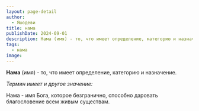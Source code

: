 ```yaml
---
layout: page-detail
author:
  - Яшодеви
title: нама
publishDate: 2024-09-01
description: Нама (имя) - то, что имеет определение, категорию и назначение.
tags:
  - нама
image:
---
```

**Нама** (имя) - то, что имеет определение, категорию и назначение.

*Термин имеет и другое значение:*

Нама -  имя Бога, которое безгранично, способно даровать благословение всем живым существам.

